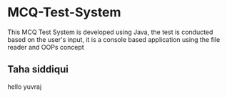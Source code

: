 # MCQ-Test-System
This MCQ Test System is developed using Java, the test is conducted based on the user's input, it is a console based application using the file reader and OOPs concept 
## Taha siddiqui 
hello yuvraj
